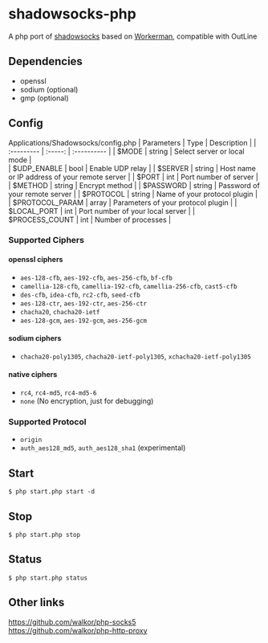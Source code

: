 # shadowsocks-php
A php port of [shadowsocks](https://github.com/shadowsocks/shadowsocks) based on [Workerman](https://github.com/walkor/Workerman), compatible with OutLine

## Dependencies

* openssl
* sodium (optional)
* gmp (optional)

## Config
Applications/Shadowsocks/config.php
| Parameters       | Type     | Description | 
| :---------       | :-----:  | :---------- | 
| \$MODE           |  string  |  Select server or local mode     |   
| \$UDP_ENABLE     |  bool    |  Enable UDP relay     | 
| \$SERVER         |  string  |  Host name or IP address of your remote server    | 
| \$PORT           | int      |  Port number of server  |
| \$METHOD         | string   |  Encrypt method |
| \$PASSWORD       | string   |  Password of your remote server | 
| \$PROTOCOL       |  string  |  Name of your protocol plugin      | 
| \$PROTOCOL_PARAM | array    |  Parameters of your protocol plugin   |
| \$LOCAL_PORT     | int      |  Port number of your local server  |
| \$PROCESS_COUNT  | int      |  Number of processes   |
### Supported Ciphers

#### openssl ciphers
* `aes-128-cfb`, `aes-192-cfb`, `aes-256-cfb`, `bf-cfb`
* `camellia-128-cfb`, `camellia-192-cfb`, `camellia-256-cfb`, `cast5-cfb`
* `des-cfb`, `idea-cfb`, `rc2-cfb`, `seed-cfb`
* `aes-128-ctr`, `aes-192-ctr`, `aes-256-ctr`
* `chacha20`, `chacha20-ietf`
* `aes-128-gcm`, `aes-192-gcm`, `aes-256-gcm`
#### sodium ciphers
* `chacha20-poly1305`, `chacha20-ietf-poly1305`, `xchacha20-ietf-poly1305`
#### native ciphers
* `rc4`, `rc4-md5`, `rc4-md5-6`
* `none` (No encryption, just for debugging)

### Supported Protocol
* `origin`
* `auth_aes128_md5`, `auth_aes128_sha1` (experimental)

## Start

    $ php start.php start -d

## Stop

    $ php start.php stop

## Status

    $ php start.php status

## Other links
https://github.com/walkor/php-socks5  
https://github.com/walkor/php-http-proxy

